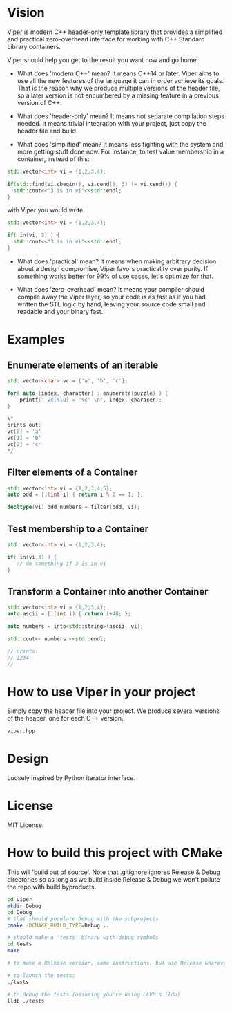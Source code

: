 # Vision
Viper is modern C++ header-only template library that provides a simplified and practical zero-overhead interface for working with 
C++ Standard Library containers.

Viper should help you get to the result you want now and go home.

* What does 'modern C++' mean?
It means C++14 or later.
Viper aims to use all the new features of the language it can in order achieve its goals.
That is the reason why we produce multiple versions of the header file, so a later version is not encumbered 
by a missing feature in a previous version of C++.

* What does 'header-only' mean?
It means not separate compilation steps needed.
It means trivial integration with your project, just copy the header file and build.

* What does 'simplified' mean?
It means less fighting with the system and more getting stuff done now.
For instance, to test value membership in a container, instead of this:
```c++
std::vector<int> vi = {1,2,3,4};

if(std::find(vi.cbegin(), vi.cend(), 3) != vi.cend()) {
  std::cout<<"3 is in vi"<<std::endl;
}
```

with Viper you would write:

```c++
std::vector<int> vi = {1,2,3,4};

if( in(vi, 3) ) {
  std::cout<<"3 is in vi"<<std::endl;
}
```

* What does 'practical' mean?
It means when making arbitrary decision about a design compromise, Viper favors practicality over purity.
If something works better for 99% of use cases, let's optimize for that.

* What does 'zero-overhead' mean?
It means your compiler should compile away the Viper layer, so your code is as fast as if you had written
the STL logic by hand, leaving your source code small and readable and your binary fast.

# Examples

## Enumerate elements of an iterable
```c++
std::vector<char> vc = {'a', 'b', 'c'};

for( auto [index, character] : enumerate(puzzle) ) {
    printf(" vc[%lu] = '%c' \n", index, characer);
}

\*
prints out:
vc[0] = 'a'
vc[1] = 'b'
vc[2] = 'c'
*/
```

## Filter elements of a Container
```c++
std::vector<int> vi = {1,2,3,4,5};
auto odd = [](int i) { return i % 2 == 1; };

decltype(vi) odd_numbers = filter(odd, vi);
```

## Test membership to a Container
```c++
std::vector<int> vi = {1,2,3,4};

if( in(vi,3) ) {
   // do something if 3 is in vi
}
```

## Transform a Container into another Container
```c++
std::vector<int> vi = {1,2,3,4};
auto ascii = [](int i) { return i+48; };

auto numbers = into<std::string>(ascii, vi);

std::cout<< numbers <<std::endl;

// prints:
// 1234
//
```


# How to use Viper in your project
Simply copy the header file into your project.
We produce several versions of the header, one for each C++ version.
```bash
viper.hpp
```

# Design
Loosely inspired by Python iterator interface.

# License
MIT License. 

# How to build this project with CMake
This will 'build out of source'.
Note that .gitignore ignores Release & Debug directories so as long
as we build inside Release & Debug we won't pollute the repo with build byproducts.

```bash
cd viper
mkdir Debug
cd Debug
# that should populate Debug with the subprojects
cmake -DCMAKE_BUILD_TYPE=Debug ..

# should make a 'tests' binary with debug symbols
cd tests
make

# to make a Release version, same instructions, but use Release wherever Debug is used.

# to launch the tests:
./tests

# to debug the tests (assuming you're using LLVM's lldb)
lldb ./tests
```

